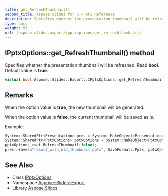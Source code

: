```yaml
---
title: get_RefreshThumbnail()
second_title: Aspose.Slides for C++ API Reference
description: Specifies whether the presentation thumbnail will be refreshed. Read bool. Default value is true.
type: docs
weight: 53
url: /aspose.slides.export/ipptxoptions/get_refreshthumbnail/
---
```

## IPptxOptions::get_RefreshThumbnail() method


Specifies whether the presentation thumbnail will be refreshed. Read **bool**. Default value is **true**.

```cpp
virtual bool Aspose::Slides::Export::IPptxOptions::get_RefreshThumbnail()=0
```

## Remarks


When the option value is **true**, the new thumbnail will be generated.

When the option value is **false**, the current thumbnail will be saved as is.

Example: 
```cpp
System::SharedPtr<Presentation> pres = System::MakeObject<Presentation>(u"demo.pptx");
System::SharedPtr<PptxOptions> pptxOptions = System::MakeObject<PptxOptions>();
pptxOptions->set_RefreshThumbnail(false);
pres->Save(u"result_with_old_thumbnail.pptx", SaveFormat::Pptx, pptxOptions);
```

## See Also

* Class [IPptxOptions](../)
* Namespace [Aspose::Slides::Export](../../)
* Library [Aspose.Slides](../../../)